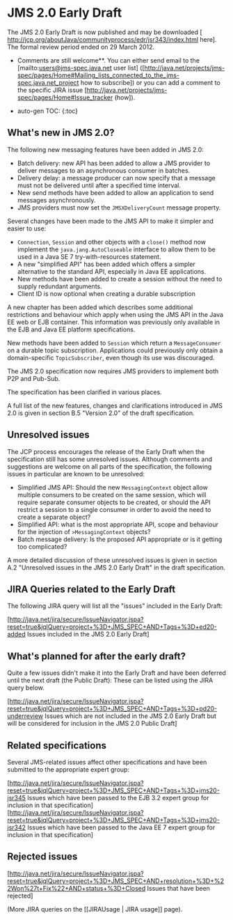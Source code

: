 # JMS 2.0 Early Draft

The JMS 2.0 Early Draft is now published and may be downloaded [ http://jcp.org/aboutJava/communityprocess/edr/jsr343/index.html here]. The formal review period ended on 29 March 2012. 

  * Comments are still welcome**. You can either send email to the  [mailto:users@jms-spec.java.net user list] ([http://java.net/projects/jms-spec/pages/Home#Mailing_lists_connected_to_the_jms-spec.java.net_project how to  subscribe]) or you can add a comment to the specific JIRA issue [http://java.net/projects/jms-spec/pages/Home#Issue_tracker (how]).

* auto-gen TOC:
{:toc}

## What's new in JMS 2.0? 

The following new messaging features have been added in JMS 2.0:

* Batch delivery: new API has been added to allow a JMS provider to deliver messages to an asynchronous consumer in batches.
* Delivery delay: a message producer can now specify that a message must not be delivered until after a specified time interval.
* New send methods have been added to allow an application to send messages asynchronously.
* JMS providers must now set the `JMSXDeliveryCount` message property.

Several changes have been made to the JMS API to make it simpler and easier to use:

* `Connection`, `Session` and other objects with a `close()` method now implement the `java.jang.AutoCloseable` interface to allow them to be used in a Java SE 7 try-with-resources statement.
* A new "simplified API" has been added which offers a simpler alternative to the standard API, especially in Java EE applications.
* New methods have been added to create a session without the need to supply redundant arguments.
* Client ID is now optional when creating a durable subscription

A new chapter has been added which describes some additional restrictions and behaviour which apply when using the JMS API in the Java EE web or EJB container. This information was previously only available in the EJB and Java EE platform specifications.

New methods have been added to `Session` which return a `MessageConsumer` on a durable topic subscription. Applications could previously only obtain a domain-specific `TopicSubscriber`, even though its use was discouraged.

The JMS 2.0 specification now requires JMS providers to implement both P2P and Pub-Sub.

The specification has been clarified in various places.

A full list of the new features, changes and clarifications introduced in JMS 2.0 is given in section B.5 "Version 2.0" of the draft specification. 

##  Unresolved issues

The JCP process encourages the release of the Early Draft when the specification still has some unresolved issues. Although comments and suggestions are welcome on all parts of the specification, the following issues in particular are known to be unresolved:

* Simplified JMS API: Should the new `MessagingContext` object allow multiple consumers to be created on the same session, which will require separate consumer objects to be created, or should the API restrict a session to a single consumer in order to avoid the need to create a separate object?
* Simplified API: what is the most appropriate API, scope and behaviour for the injection of `>MessagingContext` objects?
* Batch message delivery: Is the proposed API appropriate or is it getting too complicated?

A more detailed discussion of these unresolved issues is given in section A.2 "Unresolved issues in the JMS 2.0 Early Draft" in the draft specification.

##  JIRA Queries related to the Early Draft

The following JIRA query will list all the "issues" included in the Early Draft: <br/>

[http://java.net/jira/secure/IssueNavigator.jspa?reset=true&jqlQuery=project+%3D+JMS_SPEC+AND+Tags+%3D+ed20-added Issues included in the JMS 2.0 Early Draft]<br/>

##  What's planned for after the early draft? 

Quite a few issues didn't make it into the Early Draft and have been deferred until the next draft (the Public Draft): These can be listed using the JIRA query below.

[http://java.net/jira/secure/IssueNavigator.jspa?reset=true&jqlQuery=project+%3D+JMS_SPEC+AND+Tags+%3D+pd20-underreview Issues which are not included in the JMS 2.0 Early Draft but will be considered for inclusion in the JMS 2.0 Public Draft]<br/>

##  Related specifications

Several JMS-related issues affect other specifications and have been submitted to the appropriate expert group: <br/>

[http://java.net/jira/secure/IssueNavigator.jspa?reset=true&jqlQuery=project+%3D+JMS_SPEC+AND+Tags+%3D+jms20-jsr345 Issues which have been passed to the EJB 3.2 expert group for inclusion in that specification]<br/>
[http://java.net/jira/secure/IssueNavigator.jspa?reset=true&jqlQuery=project+%3D+JMS_SPEC+AND+Tags+%3D+jms20-jsr342 Issues which have been passed to the Java EE 7  expert group for inclusion in that specification]<br/>

##  Rejected issues

[http://java.net/jira/secure/IssueNavigator.jspa?reset=true&jqlQuery=project+%3D+JMS_SPEC+AND+resolution+%3D+%22Won%27t+Fix%22+AND+status+%3D+Closed Issues that have been rejected]

(More JIRA queries on the [[JIRAUsage | JIRA usage]] page).

